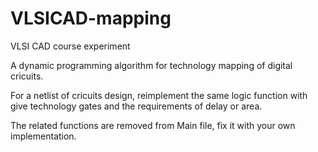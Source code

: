 # VLSICAD-mapping

VLSI CAD course experiment

A dynamic programming algorithm for technology mapping of digital cricuits.

For a netlist of cricuits design, reimplement the same logic function with give technology gates and the requirements of delay or area.

The related functions are removed from Main file, fix it with your own implementation.


